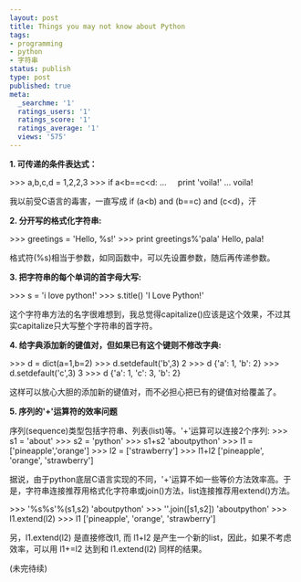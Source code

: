 ```yaml
---
layout: post
title: Things you may not know about Python
tags:
- programming
- python
- 字符串
status: publish
type: post
published: true
meta:
  _searchme: '1'
  ratings_users: '1'
  ratings_score: '1'
  ratings_average: '1'
  views: '575'
---
```

<strong>1. 可传递的条件表达式：</strong>

&gt;&gt;&gt; a,b,c,d = 1,2,2,3
&gt;&gt;&gt; if a&lt;b==c&lt;d:
...     print 'voila!'
...
voila!

我以前受C语言的毒害，一直写成 if (a&lt;b) and (b==c) and (c&lt;d)，汗

<strong>2. 分开写的格式化字符串:</strong>

&gt;&gt;&gt; greetings = 'Hello, %s!'
&gt;&gt;&gt; print greetings%'pala'
Hello, pala!

格式符(%s)相当于参数，如同函数中，可以先设置参数，随后再传递参数。

<strong>3. 把字符串的每个单词的首字母大写:</strong>

&gt;&gt;&gt; s = 'i love python!'
&gt;&gt;&gt; s.title()
'I Love Python!'

这个字符串方法的名字很难想到，我总觉得capitalize()应该是这个效果，不过其实capitalize只大写整个字符串的首字符。

<strong>4. 给字典添加新的键值对，但如果已有这个键则不修改字典:</strong>

&gt;&gt;&gt; d = dict(a=1,b=2)
&gt;&gt;&gt; d.setdefault('b',3)
2
&gt;&gt;&gt; d
{'a': 1, 'b': 2}
&gt;&gt;&gt; d.setdefault('c',3)
3
&gt;&gt;&gt; d
{'a': 1, 'c': 3, 'b': 2}

这样可以放心大胆的添加新的键值对，而不必担心把已有的键值对给覆盖了。

<strong>5. 序列的'+'运算符的效率问题</strong>

序列(sequence)类型包括字符串、列表(list)等。'+'运算可以连接2个序列:
&gt;&gt;&gt; s1 = 'about'
&gt;&gt;&gt; s2 = 'python'
&gt;&gt;&gt; s1+s2
'aboutpython'
&gt;&gt;&gt; l1 = ['pineapple','orange']
&gt;&gt;&gt; l2 = ['strawberry']
&gt;&gt;&gt; l1+l2
['pineapple', 'orange', 'strawberry']

据说，由于python底层C语言实现的不同，'+'运算不如一些等价方法效率高。于是，字符串连接推荐用格式化字符串或join()方法，list连接推荐用extend()方法。

&gt;&gt;&gt; '%s%s'%(s1,s2)
'aboutpython'
&gt;&gt;&gt; ''.join([s1,s2])
'aboutpython'
&gt;&gt;&gt; l1.extend(l2)
&gt;&gt;&gt; l1
['pineapple', 'orange', 'strawberry']

另，l1.extend(l2) 是直接修改l1, 而 l1+l2 是产生一个新的list，因此，如果不考虑效率，可以用 l1+=l2 达到和 l1.extend(l2) 同样的结果。

(未完待续)
